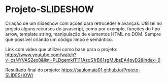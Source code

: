 # Projeto-SLIDESHOW
Criação de um slideshow com ações para retroceder e avanças. Utilizei no projeto alguns recursos do javascript, como por exemplo, funções do tipo arrow, template string, manipulação de elementos HTML no DOM. Sempre que possível criando um código limpo e semântico.

Link com video que utilizei como base para o projeto: https://www.youtube.com/watch?v=csNYVAS2ex8&list=PLDgemkIT111AzoS1rB61sgMJbsEA4pyD2&index=6

Resultado final do projeto: https://saulomaia01.github.io/Projeto-SLIDESHOW/

